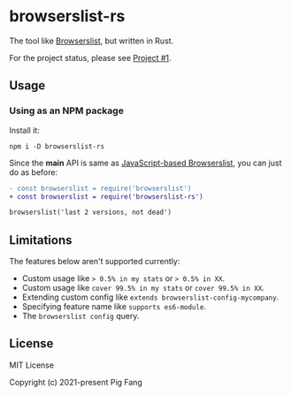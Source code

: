 # browserslist-rs

The tool like [Browserslist](https://github.com/browserslist/browserslist), but written in Rust.

For the project status, please see [Project #1](https://github.com/g-plane/browserslist-rs/projects/1).

## Usage

### Using as an NPM package

Install it:

```
npm i -D browserslist-rs
```

Since the **main** API is same as [JavaScript-based Browserslist](https://github.com/browserslist/browserslist),
you can just do as before:

```diff
- const browserslist = require('browserslist')
+ const browserslist = require('browserslist-rs')

browserslist('last 2 versions, not dead')
```

## Limitations

The features below aren't supported currently:

- Custom usage like `> 0.5% in my stats` or `> 0.5% in XX`.
- Custom usage like `cover 99.5% in my stats` or `cover 99.5% in XX`.
- Extending custom config like `extends browserslist-config-mycompany`.
- Specifying feature name like `supports es6-module`.
- The `browserslist config` query.

## License

MIT License

Copyright (c) 2021-present Pig Fang
